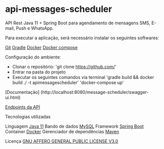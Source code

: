 # api-messages-scheduler
API Rest Java 11 + Spring Boot para agendamento de mensagens SMS, E-mail, Push e WhatsApp.

Para executar a aplicação, será necessário instalar os seguintes softwares:

[Git](https://git-scm.com/book/en/v2/Getting-Started-Installing-Git)
[Gradle](https://github.com/gradle/gradle/blob/master/README.md)
[Docker](https://docs.docker.com/engine/install)
[Docker compose](https://docs.docker.com/compose/install)
                
Configuração do ambiente:

- Clonar o repositório: 'git clone https://github.com/'
- Entrar na pasta do projeto
- Executar os seguintes comandos via terminal
'gradle build && docker build ./ -t apimessagescheduler'
'docker-compose up'

[Documentação] (http://localhost:8080/message-scheduler/swagger-ui.html)

[Endpoints da API](https://)

Tecnologias utilizadas

Linguagem [Java 11](https://www.oracle.com/br/java/)
Bando de dados [MySQL](https://)
Framework [Spring Boot](https://spring.io/projects/spring-boot)
Container [Docker](https://www.docker.com/)
Gerenciador de dependências [Maven](https://)
    
Licença [GNU AFFERO GENERAL PUBLIC LICENSE V3.0](https://github.com/bosofelipe/message-scheduler/blob/main/LICENSE)
